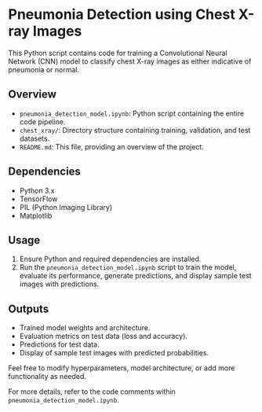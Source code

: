 # Pneumonia Detection using Chest X-ray Images

This Python script contains code for training a Convolutional Neural Network (CNN) model to classify chest X-ray images as either indicative of pneumonia or normal.

## Overview

- `pneumonia_detection_model.ipynb`: Python script containing the entire code pipeline.
- `chest_xray/`: Directory structure containing training, validation, and test datasets.
- `README.md`: This file, providing an overview of the project.

## Dependencies

- Python 3.x
- TensorFlow
- PIL (Python Imaging Library)
- Matplotlib

## Usage

1. Ensure Python and required dependencies are installed.
2. Run the `pneumonia_detection_model.ipynb` script to train the model, evaluate its performance, generate predictions, and display sample test images with predictions.


## Outputs

- Trained model weights and architecture.
- Evaluation metrics on test data (loss and accuracy).
- Predictions for test data.
- Display of sample test images with predicted probabilities.

Feel free to modify hyperparameters, model architecture, or add more functionality as needed.

For more details, refer to the code comments within `pneumonia_detection_model.ipynb`.


